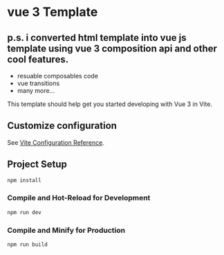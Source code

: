 # vue 3 Template

## p.s. i converted html template into vue js template using vue 3 composition api and other cool features.

- resuable composables code
- vue transitions
- many more...

This template should help get you started developing with Vue 3 in Vite.

## Customize configuration

See [Vite Configuration Reference](https://vitejs.dev/config/).

## Project Setup

```sh
npm install
```

### Compile and Hot-Reload for Development

```sh
npm run dev
```

### Compile and Minify for Production

```sh
npm run build
```
